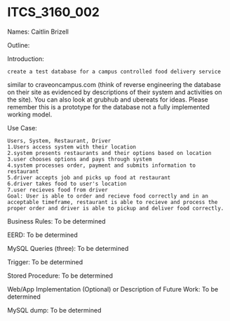 # ITCS_3160_002

Names: Caitlin Brizell

Outline:

  Introduction:
  
    create a test database for a campus controlled food delivery service 
similar to craveoncampus.com (think of reverse engineering the database on their site as 
evidenced by descriptions of their system and activities on the site).  You can also look at 
grubhub and ubereats for ideas.  Please remember this is a prototype for the database not 
a fully implemented working model.
  
  Use Case:
  
    Users, System, Restaurant, Driver
    1.Users access system with their location
    2.system presents restaurants and their options based on location
    3.user chooses options and pays through system
    4.system processes order, payment and submits information to restaurant
    5.driver accepts job and picks up food at restaurant
    6.driver takes food to user's location
    7.user recieves food from driver
    Goal: User is able to order and recieve food correctly and in an acceptable timeframe, restaurant is able to recieve and process the proper order and driver is able to pickup and deliver food correctly.
  
  Business Rules:
    To be determined
  
  EERD:
    To be determined
  
  MySQL Queries (three):
    To be determined
 
  Trigger:
    To be determined
  
  Stored Procedure:
    To be determined
  
  Web/App Implementation (Optional) or Description of Future Work:
    To be determined
  
  MySQL dump:
    To be determined

